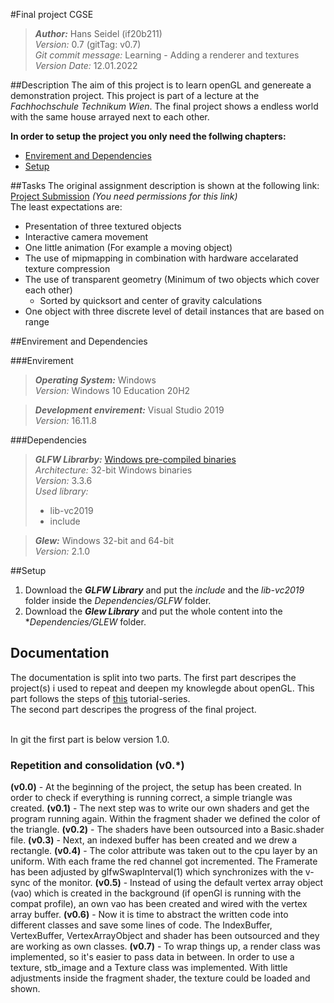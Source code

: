 #Final project CGSE

> ***Author:*** Hans Seidel (if20b211) <br>
> *Version:* 0.7 (gitTag: v0.7) <br>
> *Git commit message:* Learning - Adding a renderer and textures <br>
> *Version Date:* 12.01.2022 


##Description
The aim of this project is to learn openGL and genereate a demonstration project. 
This project is part of a lecture at the *Fachhochschule Technikum Wien*.
The final project shows a endless world with the same house arrayed next to each other.

**In order to setup the project you only need the follwing chapters:**
- [Envirement and Dependencies](#envirement-and-dependencies)
- [Setup](#setup)

##Tasks
The original assignment description is shown at the following link: [Project Submission](https://moodle.technikum-wien.at/mod/assign/view.php?id=850504) *(You need permissions for this link)*
<br>The least expectations are:
- Presentation of three textured objects
- Interactive camera movement
- One little animation (For example a moving object)
- The use of mipmapping in combination with hardware accelarated texture compression
- The use of transparent geometry (Minimum of two objects which cover each other)
  - Sorted by quicksort and center of gravity calculations
- One object with three discrete level of detail instances that are based on range

##Envirement and Dependencies

###Envirement 

> ***Operating System:*** Windows <br>
> *Version:* Windows 10 Education 20H2

> ***Development envirement:*** Visual Studio 2019<br>
> *Version:* 16.11.8

###Dependencies
> ***GLFW Librarby:*** [Windows pre-compiled binaries](https://www.glfw.org/download.html) <br>
> *Architecture:* 32-bit Windows binaries <br>
> *Version:* 3.3.6 <br>
> *Used library:* 
> - lib-vc2019 
> - include

> ***Glew:*** Windows 32-bit and 64-bit <br>
> *Version:* 2.1.0

##Setup
1. Download the ***GLFW Library*** and put the *include* and the *lib-vc2019* folder inside the *Dependencies/GLFW* folder.
2. Download the ***Glew Library*** and put the whole content into the **Dependencies/GLEW* folder.


## Documentation
The documentation is split into two parts. 
The first part descripes the project(s) i used to repeat and deepen my knowlegde about openGL.
This part follows the steps of [this](https://www.youtube.com/watch?v=W3gAzLwfIP0&list=PLlrATfBNZ98foTJPJ_Ev03o2oq3-GGOS2&index=1) tutorial-series.
<br>
The second part descripes the progress of the final project.

<br>In git the first part is below version 1.0. 

### Repetition and consolidation (v0.*)
**(v0.0)** -
At the beginning of the project, the setup has been created. In order to check if everything is running 
correct, a simple triangle was created.
**(v0.1)** - The next step was to write our own shaders and get the program running again. 
Within the fragment shader we defined the color of the triangle. 
**(v0.2)** - The shaders have been outsourced into a Basic.shader file.
**(v0.3)** - Next, an indexed buffer has been created and we drew a rectangle.
**(v0.4)** - The color attribute was taken out to the cpu layer by an uniform. With each frame the red channel got incremented. 
The Framerate has been adjusted by glfwSwapInterval(1) which synchronizes with the v-sync of the monitor.
**(v0.5)** - Instead of using the default vertex array object (vao) which is created in the background 
(if openGl is running with the compat profile), an own vao has been created and wired with the vertex array buffer.
**(v0.6)** - Now it is time to abstract the written code into different classes and save some lines of code. 
The IndexBuffer, VertexBuffer, VertexArrayObject and shader has been outsourced and they are working as own classes.
**(v0.7)** - To wrap things up, a render class was implemented, so it's easier to pass data in between. 
In order to use a texture, stb_image and a Texture class was implemented. 
With little adjustments inside the fragment shader, the texture could be loaded and shown.

